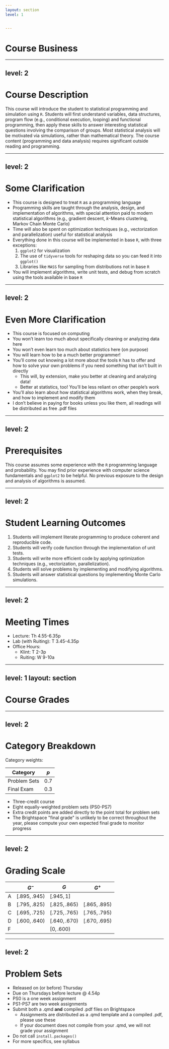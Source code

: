 ```yaml
---
layout: section
level: 1


---
```


# Course Business


---
level: 2
---

# Course Description

This course will introduce the student to statistical programming and simulation using `R`. Students will first understand variables, data structures, program flow (e.g., conditional execution, looping) and functional programming, then apply these skills to answer interesting statistical questions involving the comparison of groups. Most statistical analysis will be motivated via simulations, rather than mathematical theory. The course content (programming and data analysis) requires significant outside reading and programming.

<!--
Pulled directly from syllabus
-->

---
level: 2
---

# Some Clarification

- This course is designed to treat `R` as a programming language
- Programming skills are taught through the analysis, design, and implementation of algorithms, with special attention paid to modern statistical algorithms (e.g., gradient descent, $k$-Means clustering, Markov Chain Monte Carlo)
- Time will also be spent on optimization techniques (e.g., vectorization and parallelization) useful for statistical analysis
- Everything done in this course will be implemented in base `R`, with three exceptions:
  1. `ggplot2` for visualization
  2. The use of `tidyverse` tools for reshaping data so you can feed it into `ggplot()`
  3. Libraries like `MASS` for sampling from distributions not in base `R`
- You will implement algorithms, write unit tests, and debug from scratch using the tools available in base `R`

<!--
Absorb advanced tidyverse to clear space for intro to python in alex's course
-->

---
level: 2
---

# Even More Clarification

- This course is focused on computing
- You won’t learn too much about specifically cleaning or analyzing data here
- You won’t even learn too much about statistics here (on purpose)
- You will learn how to be a much better programmer!
- You’ll come out knowing a lot more about the tools `R` has to offer and how to solve your own problems if you need something that isn’t built in directly
  - This will, by extension, make you better at cleaning and analyzing data!
  - Better at statistics, too! You’ll be less reliant on other people’s work
- You’ll also learn about how statistical algorithms work, when they break, and how to implement and modify them
- I don’t believe in paying for books unless you like them, all readings will be distributed as free .pdf files

---
level: 2
---

# Prerequisites  

This course assumes some experience with the `R` programming language and probability. You may find prior experience with computer science fundamentals and `ggplot2` to be helpful. No previous exposure to the design and analysis of algorithms is assumed.

---
level: 2
---

# Student Learning Outcomes  

1. Students will implement literate programming to produce coherent and reproducible code.
2. Students will verify code function through the implementation of unit tests.
3. Students will write more efficient code by applying optimization techniques (e.g., vectorization, parallelization).
4. Students will solve problems by implementing and modifying algorithms.
5. Students will answer statistical questions by implementing Monte Carlo simulations.

---
level: 2
---

# Meeting Times

- Lecture: Th 4.55-6.35p
- Lab (with Ruiting): T 3.45-4.35p
- Office Hours:
  - Klint: T 2-3p
  - Ruiting: W 9-10a


---
level: 1
layout: section
---

# Course Grades

---
level: 2
---

# Category Breakdown

Category weights:

| **Category** | $p$ |
|--------------|-----|
| Problem Sets | 0.7 |
| Final Exam   | 0.3 |

- Three-credit course
- Eight equally-weighted problem sets (PS0-PS7)
- Extra credit points are added directly to the point total for problem sets
- The Brightspace "final grade" is unlikely to be correct throughout the year, please compute your own expected final grade to monitor progress

---
level: 2
---

# Grading Scale


|   | $G^-$          | $G$            | $G^+$          |
|---|----------------|----------------|----------------|
| A | $[.895, .945)$ | $[.945, 1]$    |                |
| B | $[.795, .825)$ | $[.825, .865)$ | $[.865, .895)$ |
| C | $[.695, .725)$ | $[.725, .765)$ | $[.765, .795)$ |
| D | $[.600, .640)$ | $[.640, .670)$ | $[.670, .695)$ |
| F |                | $[0, .600)$    |                |

---
level: 2
---

# Problem Sets

- Released on (or before) Thursday
- Due on Thursdays before lecture @ 4.54p
- PS0 is a one week assignment
- PS1-PS7 are two week assignments
- Submit both a .qmd **and** compiled .pdf files on Brightspace
  - Assignments are distributed as a .qmd template and a compiled .pdf, please use these
  - If your document does not compile from your .qmd, we will not grade your assignment
- Do not call `install.packages()`
- For more specifics, see syllabus
